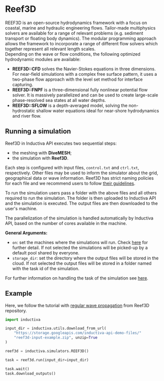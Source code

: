 # Reef3D

REEF3D is an open-source hydrodynamics framework with a focus on coastal, marine 
and hydraulic engineering flows. Tailor-made multiphysics solvers are available 
for a range of relevant problems (e.g. sediment transport or floating body dynamics). 
The modular programming approach allows the framework to incorporate a range of 
different flow solvers which together represent all relevant length scales.  
Depending on the wave or flow conditions, the following optimized hydrodynamic 
modules are available:

- **REEF3D::CFD** solves the Navier-Stokes equations in three dimensions. For 
near-field simulations with a complex free surface pattern,  it uses a two-phase 
flow approach with the level set method for interface capturing.
- **REEF3D::FNPF** is a three-dimensional fully nonlinear potential flow solver. 
It is massively parallelized and can be used to create large-scale phase-resolved 
sea states at all water depths.
- **REEF3D::SFLOW** is a depth-averaged model, solving the non-hydrostatic shallow 
water equations ideal for near-shore hydrodynamics and river flow.

## Running a simulation

Reef3D in Inductiva API executes two sequential steps: 
- the meshing with **DiveMESH**;
- the simulation with **Reef3D**. 

Each step is configured with input files, `control.txt` and `ctrl.txt`, respectively. 
Other files may be used to inform the simulator about the grid, geographical data 
or wave information. Reef3D has strict naming policies for each file and we recommend 
users to follow [their guidelines](https://reef3d.wordpress.com/user-guide/). 

To run the simulation users pass a folder with the above files and all others 
required to run the simulation. The folder is then uploaded to Inductiva API and 
the simulation is executed. The output files are then downloaded to the user's 
machine. 

The parallelization of the simulation is handled automatically by Inductiva API, 
based on the number of cores available in the machine.

**General Arguments:**
- `on`: set the machines where the simulations will run. Check [here](../explore_api/computational-infrastructure.md) 
for further detail. If not selected the simulations will be picked-up by a default 
pool shared by everyone.
- `storage_dir`: set the directory where the output files will be stored in the 
cloud. If not selected the output files will be stored in a folder named with the 
task id of the simulation.

For further information on handling the task of the simulation see [here](../explore_api/tasks.md).

## Example

Here, we follow the tutorial with [regular wave propagation](https://github.com/REEF3D/REEF3D/tree/master/Tutorials/REEF3D_FNPF) from Reef3D repository.

```python
import inductiva

input_dir = inductiva.utils.download_from_url(
    "https://storage.googleapis.com/inductiva-api-demo-files/"
    "reef3d-input-example.zip", unzip=True
)

reef3d = inductiva.simulators.REEF3D()

task = reef3d.run(input_dir=input_dir)

task.wait()
task.download_outputs()
```
